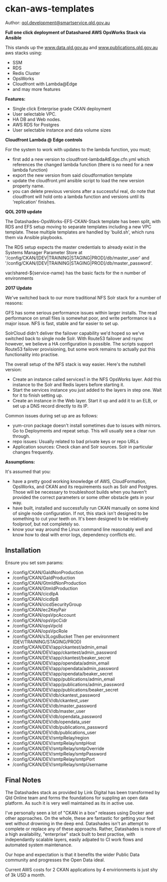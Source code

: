 # ckan-aws-templates

Author: qol.development@smartservice.qld.gov.au

**Full one click deployment of Datashared AWS OpsWorks Stack via Ansible**

This stands up the www.data.qld.gov.au and www.publications.qld.gov.au aws stacks using:
* SSM
* RDS
* Redis Cluster
* OpsWorks
* Cloudfront with Lambda@Edge
* and may more features

**Features:**

* Single click Enterprise grade CKAN deployment
* User selectable VPC.
* HA DB and Web nodes.
* AWS RDS for Postgres
* User selectable instance and data volume sizes

**Cloudfront Lambda @ Edge controls**

For the system to work with updates to the lambda function, you must;
* first add a new version to cloudfront-lambdaAtEdge.cfn.yml which references the changed lambda function (there is no need for a new lambda function)
* export the new version from said cloudformation template
* update the cloudfront.yml ansible script to load the new version property name. 
* you can delete previous versions after a successful real, do note that cloudfront will hold onto a lambda function and versions until its 'replication' finishes.

**QOL 2019 update**

The Datashades-OpsWorks-EFS-CKAN-Stack template has been split, with RDS and EFS setup moving to separate templates including a new VPC template. These multiple templates are handled by 'build.sh', which runs them via Ansible playbooks.

The RDS setup expects the master credentials to already exist in the Systems Manager Parameter Store at '/config/CKAN/[DEV|TRAINING|STAGING|PROD]/db/master_user' and '/config/CKAN/[DEV|TRAINING|STAGING|PROD]/db/master_password'.

var/shared-${service-name} has the basic facts for the n number of environments

**2017 Update**

We've switched back to our more traditional NFS Solr stack for a number of reasons:

GFS has some serious performance issues within larger installs. The read performance on small files is somewhat poor, and write performance is a major issue. NFS is fast, stable and far easier to set up.

SolrCloud didn't deliver the failover capability we'd hoped so we've switched back to single node Solr. With Route53 failover and rsync however, we believe a HA configuration is possible. The scripts support Route53 failover provisioning, but some work remains to actually put this functionality into practise.

The overall setup of the NFS stack is way easier. Here's the nutshell version:

* Create an instance called services1 in the NFS OpsWorks layer. Add this instance to the Solr and Redis layers before starting it.
* Start the services instance you just added to the layers in step one. Wait for it to finish setting up.
* Create an instance in the Web layer. Start it up and add it to an ELB, or set up a DNS record directly to its IP.

Common issues during set up are as follows:

* yum-cron package doesn't install sometimes due to issues with mirrors. Go to Deployments and repeat setup. This will usually see a clear run through.
* repo issues: Usually related to bad private keys or repo URLs
* Application sources: Check ckan and Solr sources. Solr in particular changes frequently.

**Assumptions:**

It's assumed that you:

* have a pretty good working knowledge of AWS, CloudFormation, OpsWorks, and CKAN and its requirements such as Solr and Postgres. Those will be necessary to troubleshoot builds when you haven't provided the correct parameters or some other obstacle gets in your way.
* have built, installed and successfully run CKAN manually on some kind of single node configuration. If not, this stack isn't designed to be something to cut your teeth on. It's been designed to be relatively foolproof, but not completely so.
* know your way around the Linux command line reasonably well and know how to deal with error logs, dependency conflicts etc.

Installation
------------
Ensure you set ssm params:
* /config/CKAN/GaIdNonProduction
* /config/CKAN/GaIdProduction
* /config/CKAN/GtmIdNonProduction
* /config/CKAN/GtmIdProduction
* /config/CKAN/cicdIpA
* /config/CKAN/cicdIpB
* /config/CKAN/cicdSecurityGroup
* /config/CKAN/ec2KeyPair
* /config/CKAN/opsVpcAccount
* /config/CKAN/opsVpcCidr
* /config/CKAN/opsVpcId
* /config/CKAN/opsVpcRole
* /config/CKAN/s3LogsBucket
Then per environment (DEV/TRAINING/STAGING/PROD)
* /config/CKAN/DEV/app/ckantest/admin_email
* /config/CKAN/DEV/app/ckantest/admin_password
* /config/CKAN/DEV/app/ckantest/beaker_secret
* /config/CKAN/DEV/app/opendata/admin_email
* /config/CKAN/DEV/app/opendata/admin_password
* /config/CKAN/DEV/app/opendata/beaker_secret
* /config/CKAN/DEV/app/publications/admin_email
* /config/CKAN/DEV/app/publications/admin_password
* /config/CKAN/DEV/app/publications/beaker_secret
* /config/CKAN/DEV/db/ckantest_password
* /config/CKAN/DEV/db/ckantest_user
* /config/CKAN/DEV/db/master_password
* /config/CKAN/DEV/db/master_user
* /config/CKAN/DEV/db/opendata_password
* /config/CKAN/DEV/db/opendata_user
* /config/CKAN/DEV/db/publications_password
* /config/CKAN/DEV/db/publications_user
* /config/CKAN/DEV/smtpRelay/region
* /config/CKAN/DEV/smtpRelay/smtpHost
* /config/CKAN/DEV/smtpRelay/smtpOverride
* /config/CKAN/DEV/smtpRelay/smtpPassword
* /config/CKAN/DEV/smtpRelay/smtpPort
* /config/CKAN/DEV/smtpRelay/smtpUsername

Final Notes
-----------

The Datashades stack as provided by Link Digital has been transformed by Qld Online team and forms the foundations for suppling an open data platform. As such it is very well maintained as its in active use.


I've personally seen a lot of "CKAN in a box" releases using Docker and other approaches. On the whole, these are fantastic for getting your
feet wet without drowning in the deep end. Datashades isn't an attempt to complete or replace any of these approachs. Rather, Datashades is
more of a high availability, "enterprise" stack built to best practise, with independantly scalable layers, easily adpated to CI work flows
and automated system maintenance.

Our hope and expectation is that it benefits the wider Public Data community and progresses the Open Data ideal.

Current AWS costs for 2 CKAN applications by 4 envirionments is just shy of 3k USD a month. 

